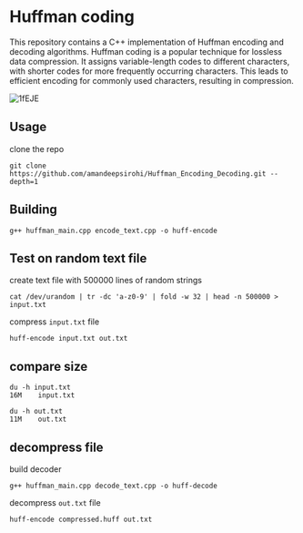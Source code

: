 # Huffman coding
This repository contains a C++ implementation of Huffman encoding and decoding algorithms. Huffman coding is a popular technique for lossless data compression. It assigns variable-length codes to different characters, with shorter codes for more frequently occurring characters. This leads to efficient encoding for commonly used characters, resulting in compression.




![1fEJE](https://github.com/amandeepsirohi/Huffman_Encoding_Decoding/assets/125798090/5e25c80b-8f86-45b5-9685-5ef32e6c4954)

## Usage
clone the repo
```console
git clone https://github.com/amandeepsirohi/Huffman_Encoding_Decoding.git --depth=1
```

## Building
```console
g++ huffman_main.cpp encode_text.cpp -o huff-encode
```

## Test on random text file
create text file with 500000 lines of random strings
```console
cat /dev/urandom | tr -dc 'a-z0-9' | fold -w 32 | head -n 500000 > input.txt
```

compress `input.txt` file
```console
huff-encode input.txt out.txt
```

## compare size
```console
du -h input.txt
16M    input.txt
```

```console
du -h out.txt
11M    out.txt
```

## decompress file
build decoder
```console
g++ huffman_main.cpp decode_text.cpp -o huff-decode
```

decompress `out.txt` file
```console
huff-encode compressed.huff out.txt
```
